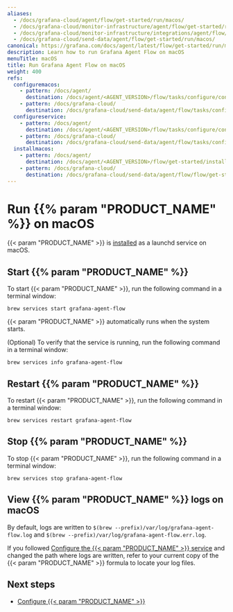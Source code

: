 ```yaml
---
aliases:
  - /docs/grafana-cloud/agent/flow/get-started/run/macos/
  - /docs/grafana-cloud/monitor-infrastructure/agent/flow/get-started/run/macos/
  - /docs/grafana-cloud/monitor-infrastructure/integrations/agent/flow/get-started/run/macos/
  - /docs/grafana-cloud/send-data/agent/flow/get-started/run/macos/
canonical: https://grafana.com/docs/agent/latest/flow/get-started/run/macos/
description: Learn how to run Grafana Agent Flow on macOS
menuTitle: macOS
title: Run Grafana Agent Flow on macOS
weight: 400
refs:
  configuremacos:
    - pattern: /docs/agent/
      destination: /docs/agent/<AGENT_VERSION>/flow/tasks/configure/configure-macos/
    - pattern: /docs/grafana-cloud/
      destination: /docs/grafana-cloud/send-data/agent/flow/tasks/configure/configure-macos/
  configureservice:
    - pattern: /docs/agent/
      destination: /docs/agent/<AGENT_VERSION>/flow/tasks/configure/configure-macos/#configure-the-grafana-agent-flow-service
    - pattern: /docs/grafana-cloud/
      destination: /docs/grafana-cloud/send-data/agent/flow/tasks/configure/configure-macos/#configure-the-grafana-agent-flow-service
  installmacos:
    - pattern: /docs/agent/
      destination: /docs/agent/<AGENT_VERSION>/flow/get-started/install/macos/
    - pattern: /docs/grafana-cloud/
      destination: /docs/grafana-cloud/send-data/agent/flow/flow/get-started/install/macos/
---
```


# Run {{% param "PRODUCT_NAME" %}} on macOS

{{< param "PRODUCT_NAME" >}} is [installed](ref:installmacos) as a launchd service on macOS.

## Start {{% param "PRODUCT_NAME" %}}

To start {{< param "PRODUCT_NAME" >}}, run the following command in a terminal window:

```shell
brew services start grafana-agent-flow
```

{{< param "PRODUCT_NAME" >}} automatically runs when the system starts.

(Optional) To verify that the service is running, run the following command in a terminal window:

```shell
brew services info grafana-agent-flow
```

## Restart {{% param "PRODUCT_NAME" %}}

To restart {{< param "PRODUCT_NAME" >}}, run the following command in a terminal window:

```shell
brew services restart grafana-agent-flow
```

## Stop {{% param "PRODUCT_NAME" %}}

To stop {{< param "PRODUCT_NAME" >}}, run the following command in a terminal window:

```shell
brew services stop grafana-agent-flow
```

## View {{% param "PRODUCT_NAME" %}} logs on macOS

By default, logs are written to `$(brew --prefix)/var/log/grafana-agent-flow.log` and
`$(brew --prefix)/var/log/grafana-agent-flow.err.log`.

If you followed [Configure the {{< param "PRODUCT_NAME" >}} service](ref:configureservice) and changed the path where logs are written,
refer to your current copy of the {{< param "PRODUCT_NAME" >}} formula to locate your log files.

## Next steps

- [Configure {{< param "PRODUCT_NAME" >}}](ref:configuremacos)
